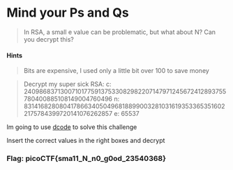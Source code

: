 # Mind your Ps and Qs

> In RSA, a small e value can be problematic, but what about N? Can you decrypt this?

#### Hints
> Bits are expensive, I used only a little bit over 100 to save money

> Decrypt my super sick RSA:
c: 240986837130071017759137533082982207147971245672412893755780400885108149004760496
n: 831416828080417866340504968188990032810316193533653516022175784399720141076262857
e: 65537

Im going to use [dcode](https://www.dcode.fr/rsa-cipher) to solve this challenge

Insert the correct values in the right boxes and decrypt

### Flag: picoCTF{sma11_N_n0_g0od_23540368}